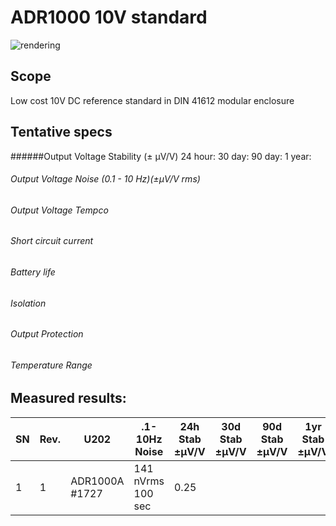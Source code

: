 # ADR1000 10V standard

![rendering](https://github.com/marcoreps/ADRmu/raw/main/images/render.png)

## Scope
Low cost 10V DC reference standard in DIN 41612 modular enclosure

## Tentative specs
######Output Voltage Stability (± µV/V)
24 hour:
30 day:
90 day:
1 year:
###### Output Voltage Noise (0.1 - 10 Hz)(±µV/V rms)
###### Output Voltage Tempco
###### Short circuit current
###### Battery life
###### Isolation
###### Output Protection
###### Temperature Range


## Measured results:
| SN | Rev. |      U202      |   .1-10Hz Noise   | 24h Stab ±µV/V | 30d Stab ±µV/V | 90d Stab ±µV/V | 1yr Stab ±µV/V |
| -- | ---- | -------------- | ----------------- | -------------- | -------------- | -------------- | -------------- |
| 1  |   1  | ADR1000A #1727 | 141 nVrms 100 sec |      0.25      |                |                |                |
